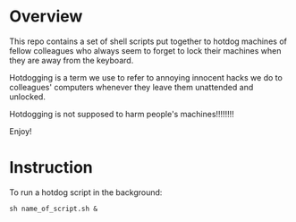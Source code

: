 Overview
========
This repo contains a set of shell scripts put together to hotdog machines of fellow colleagues
who always seem to forget to lock their machines when they are away from the keyboard.

Hotdogging is a term we use to refer to annoying innocent hacks we do to colleagues' computers whenever they
leave them unattended and unlocked.

Hotdogging is not supposed to harm people's machines!!!!!!!!

Enjoy!

Instruction
===========
To run a hotdog script in the background:

`sh name_of_script.sh &`



